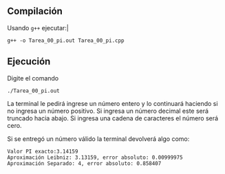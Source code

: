 ## Compilación
Usando `g++` ejecutar:|

    g++ -o Tarea_00_pi.out Tarea_00_pi.cpp
## Ejecución
Digite el comando

    ./Tarea_00_pi.out

La terminal le pedirá ingrese un número entero y lo continuará haciendo si no ingresa un número positivo. Si ingresa un número decimal este será truncado hacia abajo. Si ingresa una cadena de caracteres el número será cero.

Si se entregó un número válido la terminal devolverá algo como:

    Valor PI exacto:3.14159
    Aproximación Leibniz: 3.13159, error absoluto: 0.00999975
    Aproximación Separado: 4, error absoluto: 0.858407